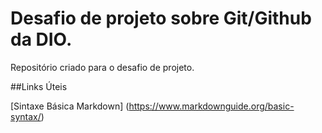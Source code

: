 # Desafio de projeto sobre Git/Github da DIO.
Repositório criado para o desafio de projeto.

##Links Úteis

[Sintaxe Básica Markdown] (https://www.markdownguide.org/basic-syntax/)
